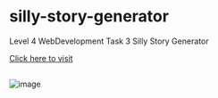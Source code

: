 # silly-story-generator

Level 4 WebDevelopment Task 3 Silly Story Generator

<a href="https://prasanthpradeep.github.io/silly-story-generator/">Click here to visit</a>

## 

![image](https://github.com/PrasanthPradeep/silly-story-generator/assets/78849206/80e95196-51e3-4719-97ce-ebf0661068e2)
